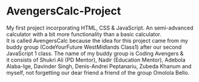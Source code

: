 # AvengersCalc-Project

My first project incorporating HTML, CSS & JavaScript.
An semi-advanced calculator with a bit more functionality than a basic calculator.  
It is called AvengersCalc because the idea for this project came from my buddy group (CodeYourFuture WestMidlands Class1) after our second JavaScript 1 class.
The name of my buddy group is Coding Avengers &  
it consists of Shukri Ali (PD Mentor), Nadir (Education Mentor), Adebola Alaba-Ige, Davinder Singh, Denis-Andrei Peptanariu, Zubeda Khanum and myself, not forgetting our dear friend
a friend of the group Omolola Bello.

